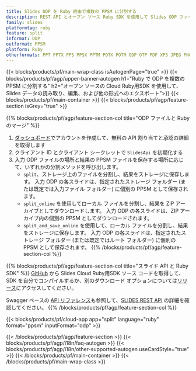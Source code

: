 ```yaml
---
title: Slides ODP を Ruby 経由で複数の PPSM に分割する
description: REST API とオープン ソース Ruby SDK を使用して Slides ODP ファイルを PPSM スライドに分割する
family: slides
platformtag: ruby
feature: split
informat: ODP
outformat: PPSM
platform: Ruby
otherformats: PPT PPTX PPS PPSX PPTM POTX POTM ODP OTP PDF XPS JPEG PNG BMP TIFF SVG HTML5 MD GIF XAML
---
```


{{< blocks/products/pf/main-wrap-class isAutogenPage="true" >}}
{{< blocks/products/pf/agp/upper-banner-autogen h1="Ruby で ODP を複数の PPSM に分割する" h2="オープン ソースの Cloud Ruby用SDK を使用して、Slides データの読み取り、編集、および他の形式へのエクスポート">}}
{{< blocks/products/pf/main-container >}}
{{< blocks/products/pf/agp/feature-section isGrey="true" >}}

{{% blocks/products/pf/agp/feature-section-col title="ODP ファイルと Ruby のマージ" %}}
1. <a href="https://dashboard.aspose.cloud/">ダッシュボード</a>でアカウントを作成して、無料の API 割り当てと承認の詳細を取得します
1. クライアント ID とクライアント シークレットで ```SlidesApi``` を初期化する
1. 入力 ODP ファイルの場所と結果の PPSM ファイルを保存する場所に応じて、いずれかの分割メソッドを呼び出します。
    - ```split```、ストレージ上のファイルを分割し、結果をストレージに保存します。 入力 ODP の各スライドは、指定されたストレージ フォルダー (または既定では入力ファイル フォルダー) に個別の PPSM として保存されます。
    - ```split_online``` を使用してローカル ファイルを分割し、結果を ZIP アーカイブとしてダウンロードします。 入力 ODP の各スライドは、ZIP アーカイブ内の個別の PPSM としてダウンロードされます。
    - ```split_and_save_online``` を使用して、ローカル ファイルを分割し、結果をストレージに保存します。 入力 ODP の各スライドは、指定されたストレージ フォルダー (または既定ではルート フォルダー) に個別の PPSM として保存されます。
{{% /blocks/products/pf/agp/feature-section-col %}}

{{% blocks/products/pf/agp/feature-section-col title="スライド API と Ruby SDK" %}}
[GitHub](https://github.com/aspose-slides-cloud/aspose-slides-cloud-ruby) から Slides Cloud Ruby用SDK ソース コードを取得して、SDK を自分でコンパイルするか、別のダウンロード オプションについては[リリース](https://releases.aspose.cloud/)にアクセスしてください。

Swagger ベースの [API リファレンス](https://apireference.aspose.cloud/slides/)も参照して、[SLIDES REST API](https://products.aspose.cloud/slides/curl/) の詳細を確認してください。
{{% /blocks/products/pf/agp/feature-section-col %}}

{{< blocks/products/pf/cloud-app app="split" language="ruby" format="ppsm" inputFormat="odp" >}}

{{< /blocks/products/pf/agp/feature-section >}}
{{< blocks/products/pf/agp/i18n/faq-autogen >}}
{{< blocks/products/pf/agp/i18n/other-supported-autogen useCardStyle="true" >}}
{{< /blocks/products/pf/main-container >}}
{{< /blocks/products/pf/main-wrap-class >}}